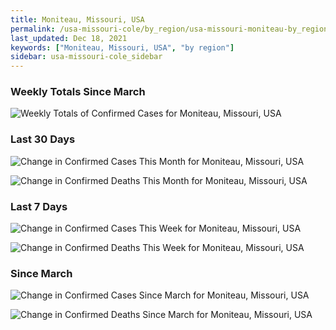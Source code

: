 ```yaml
---
title: Moniteau, Missouri, USA
permalink: /usa-missouri-cole/by_region/usa-missouri-moniteau-by_region.html
last_updated: Dec 18, 2021
keywords: ["Moniteau, Missouri, USA", "by region"]
sidebar: usa-missouri-cole_sidebar
---
```


<h3>Weekly Totals Since March</h3>

![Weekly Totals of Confirmed Cases for Moniteau, Missouri, USA](/covid_tracker/images/graphs/usa-missouri-moniteau-weekly_totals_graph.png)

<h3>Last 30 Days</h3>

![Change in Confirmed Cases This Month for Moniteau, Missouri, USA](/covid_tracker/images/graphs/usa-missouri-moniteau-delta_confirmed-30_days_graph.png)

![Change in Confirmed Deaths This Month for Moniteau, Missouri, USA](/covid_tracker/images/graphs/usa-missouri-moniteau-delta_deaths-30_days_graph.png)

<h3>Last 7 Days</h3>

![Change in Confirmed Cases This Week for Moniteau, Missouri, USA](/covid_tracker/images/graphs/usa-missouri-moniteau-delta_confirmed-7_days_graph.png)

![Change in Confirmed Deaths This Week for Moniteau, Missouri, USA](/covid_tracker/images/graphs/usa-missouri-moniteau-delta_deaths-7_days_graph.png)

<h3>Since March</h3>

![Change in Confirmed Cases Since March for Moniteau, Missouri, USA](/covid_tracker/images/graphs/usa-missouri-moniteau-delta_confirmed-since_march_graph.png)

![Change in Confirmed Deaths Since March for Moniteau, Missouri, USA](/covid_tracker/images/graphs/usa-missouri-moniteau-delta_deaths-since_march_graph.png)

